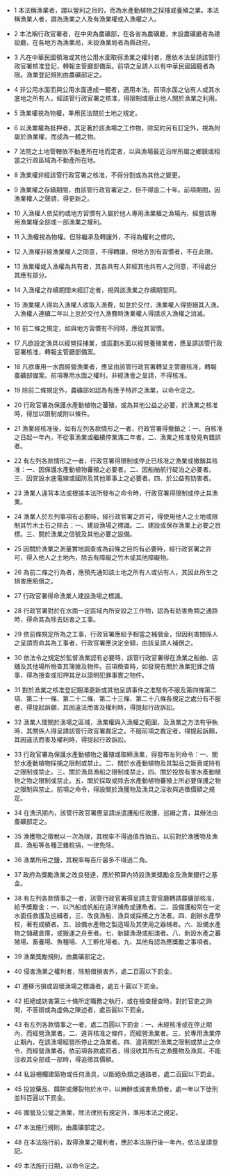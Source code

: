 * 1 本法稱漁業者，謂以營利之目的，而為水產動植物之採捕或養殖之業。本法稱漁業人者，謂為漁業之人及有漁業權或入漁權之人。

* 2 本法稱行政官署者，在中央為農礦部，在各省為農礦廳，未設農礦廳者為建設廳，在各地方為漁業局，未設漁業局者為縣政府。

* 3 凡在中華民國領海或其他公用水面取得漁業之權利者，應依本法呈請該管行政官署核准登記，轉報主管廳部備案。前項之呈請人以有中華民國國籍者為限。漁業登記規則由農礦部定之。

* 4 非公用水面而與公用水面連成一體者，適用本法。前項水面之佔有人或其水底地之所有人，經該管行政官署之核准，得限制或廢止他人關於漁業之利用。

* 5 漁業權視為物權，準用民法關於土地之規定。

* 6 以漁業權為抵押者，其定著於該漁場之工作物，除契約另有訂定外，視為附屬於漁業權，而成為一體之物。

* 7 法院之土地管轄依不動產所在地而定者，以與漁場最近沿岸所屬之鄉鎮或相當之行政區域為不動產所在地。

* 8 漁業權非經該管行政官署之核准，不得分割或為其他之變更。

* 9 漁業權之存續期間，由該管行政官署定之，但不得逾二十年。前項期間，因漁業權人之聲請，得更新之。

* 10 入漁權人依契約或地方習慣有入屬於他人專用漁業權之漁場內，經營該專用漁業權全部或一部漁業之權利。

* 11 入漁權視為物權。但除繼承及轉讓外，不得為權利之標的。

* 12 入漁權非經漁業權人之同意，不得轉讓，但地方別有習慣者，不在此限。

* 13 漁業權或入漁權為共有者，其各共有人非經其他共有人之同意，不得處分其應有部分。

* 14 入漁權之存續期間未經訂定者，視與該漁業之存續期間同。

* 15 漁業權人得向入漁權人收取入漁費，如怠於交付，漁業權人得拒絕其入漁。入漁權人連續二年以上怠於交付入漁費時漁業權人得請求入漁權之消滅。

* 16 前二條之規定，如與地方習慣有不同時，應從其習慣。

* 17 凡欲設定漁具以經營採捕業，或區劃水面以經營養殖業者，應呈請該管行政官署核准，轉報主管廳部備案。

* 18 凡欲專用一水面經營漁業者，應呈由該管行政官署轉呈主管廳核准，轉報農礦部備案。前項專用水面之權利，非經漁會之呈請，不得核准。

* 19 除前二條規定外，農礦部如認為有應予特許之漁業，以命令定之。

* 20 行政官署為保護水產動植物之蕃殖，或為其他公益之必要，於漁業之核准時，得加以限制或附以條件。

* 21 漁業經核准後，如有左列各款情形之一者，行政官署得撤銷之：一、自核准之日起一年內，不從事漁業或繼續停業滿二年者。二、漁業之核准發見有錯誤者。

* 22 有左列各款情形之一者，行政官署得限制或停止已核准之漁業或撤銷其核准：一、因保護水產動植物蕃殖之必要者。二、因船舶航行碇泊之必要者。三、因安設水底電線或國防及其他軍事上之必要者。四、於公益有妨害者。

* 23 漁業人違背本法或根據本法所發布之命令時，行政官署得限制或停止其漁業。

* 24 漁業人於左列事項有必要時，經行政官署之許可，得使用他人之土地或限制其竹木土石之除去：一、建設漁場之標識。二、建設或保存漁業上必要之目標。三、關於漁業之信號及其他必要之設備。

* 25 因關於漁業之測量實地調查或為前條之目的有必要時，經行政官署之許可，得入他人之土地內，除去有障礙之竹木或其他障礙物。

* 26 為前二條之行為者，應預先通知該土地之所有人或佔有人，其因此所生之損害應賠償之。

* 27 行政官署得命漁業人建設漁場之標識。

* 28 行政官署對於在水面一定區域內所安設之工作物，認為有妨害魚類之通路時，得命其為除去妨害之工事。

* 29 依前條規定所為之工事，行政官署應給予相當之補償金，但因利害關係人之呈請而命其為工事者，行政官署應決定金額，由該呈請人補償之。

* 30 依法令之規定於監督漁業認有必要時，該管行政官署得在漁業之船舶、店舖及其他場所檢查其簿據及物件。前項檢查時，如發現有關於漁業犯罪之情事，得為搜查或扣押其足以證明犯罪事實之物件。

* 31 對於漁業之核准登記期滿更新或其他呈請事件之准駁有不服及第四條第二項、第二十一條、第二十二條、第二十三條、第二十八條各規定之處分有不服者，得提起訴願，其因違法而害及權利時，得提起行政訴訟。

* 32 漁業人間關於漁場之區域，漁業權與入漁權之範圍，及漁業之方法有爭執時，其關係人得呈請該管行政官署裁定之。不服前項之裁定者，得提起訴願，其因違法而害及權利時，得提起行政訴訟。

* 33 行政官署為保護水產動植物之蕃殖或取締漁業，得發布左列命令：一、關於水產動植物採捕之限制或禁止。二、關於水產動植物及其製品之販賣或持有之限制或禁止。三、關於漁具漁船之限制或禁止。四、關於投放有害水產動植物之物之限制或禁止。五、關於採取或除去水產動植物蕃殖上所必要保護之物之限制與禁止。前項之命令，得設關於漁獲物及漁具之沒收與追徵價額之規定。

* 34 在漁汛期內，該管行政官署應呈請派遣護船任救護、巡緝之責，其辦法由農礦部定之。

* 35 漁獲物之徵稅以一次為限，其稅率不得過值百抽五。以前對於漁獲物及漁具、漁船等各種正雜稅捐，一律免除。

* 36 漁業所用之鹽，其稅率每百斤最多不得過二角。

* 37 政府為獎勵漁業之改良發達，應於預算內特設漁業獎勵金及漁業銀行之基金。

* 38 有左列各款情事之一者，該管行政官署得呈請主管官廳轉請農礦部核准，給予獎勵金：一、以汽船或帆船在遠洋捕魚或運魚者。二、設備護船常在一定水面任救護及巡緝者。三、改良漁船、漁具或採捕之方法者。四、創辦水產學校，著有成績者。五、設備水產物之製造場及其使用之器械者。六、設備水產物之儲藏倉庫，或搬運之舟車者。七、新闢漁港或船澳者。八、新設水產之蕃殖場、畜養場、魚種場、人工孵化場者。九、其他有認為應獎勵之事項者。

* 39 漁業獎勵規則，由農礦部定之。

* 40 侵害漁業之權利者，除賠償損害外，處二百圓以下罰金。

* 41 遷移污損或毀壞漁場之標識者，處五十圓以下罰金。

* 42 拒絕或妨害第三十條所定職務之執行，或在檢查搜查時，對於官吏之詢問，不答辯或為虛偽之陳述者，處百圓以下罰金。

* 43 有左列各款情事之一者，處二百圓以下罰金：一、未經核准或在停止期內，而經營漁業者。二、違背核准之條件，而經營漁業者。三、於專用漁業停止期內，在該漁場經營所停止之漁業者。四、違背關於漁業之限制或禁止之命令，而經營漁業者。依前項各款處罰者，得沒收其所有之漁獲物及漁具，不能沒收其全部或一部時，得追徵其價額。

* 44 私設柵欄建築物或任何漁具，以斷絕魚類之通路者，處二百圓以下罰金。

* 45 投放藥品、餌餅或爆裂物於水中，以麻醉或滅害魚類者，處一年以下徒刑並科百圓以下罰金。

* 46 國營及公營之漁業，除法律別有規定外，準用本法之規定。

* 47 本法施行規則，由農礦部定之。

* 48 在本法施行前，取得漁業之權利者，應於本法施行後一年內，依法呈請登記。

* 49 本法施行日期，以命令定之。

